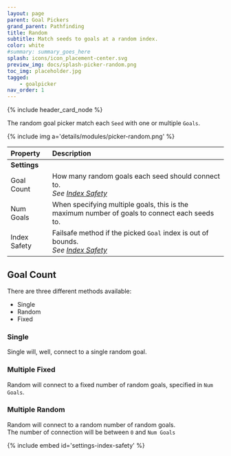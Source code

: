 ```yaml
---
layout: page
parent: Goal Pickers
grand_parent: Pathfinding
title: Random
subtitle: Match seeds to goals at a random index.
color: white
#summary: summary_goes_here
splash: icons/icon_placement-center.svg
preview_img: docs/splash-picker-random.png
toc_img: placeholder.jpg
tagged: 
    - goalpicker
nav_order: 1
---
```


{% include header_card_node %}

The random goal picker match each `Seed` with one or multiple `Goals`.

{% include img a='details/modules/picker-random.png' %} 

| Property       | Description          |
|:-------------|:------------------|
|**Settings**||
| Goal Count           | How many random goals each seed should connect to.<br>*See [Index Safety](#index-safety)* |
| Num Goals           | When specifying multiple goals, this is the maximum number of goals to connect each seeds to. |
| Index Safety           | Failsafe method if the picked `Goal` index is out of bounds.<br>*See [Index Safety](#index-safety)* |

## Goal Count

There are three different methods available:
- Single
- Random
- Fixed

### Single
Single will, well, connect to a single random goal.

### Multiple Fixed
Random will connect to a fixed number of random goals, specified in `Num Goals`.

### Multiple Random
Random will connect to a random number of random goals.  
The number of connection will be between `0` and `Num Goals`

{% include embed id='settings-index-safety' %}